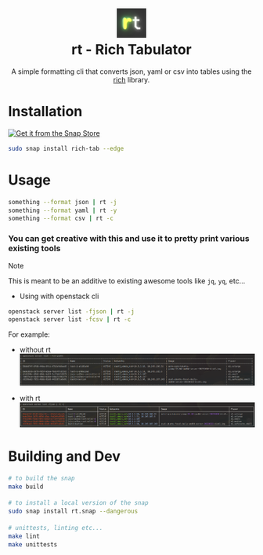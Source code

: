 <h1 align="center">
  <img src="./png/rt_logo.png" alt="rt" width="60px">
  <br />
  rt - Rich Tabulator
</h1>

<p align="center">A simple formatting cli that converts json, yaml or csv into tables using the <a href="https://github.com/Textualize/rich">rich</a> library.</p>


# Installation

[![Get it from the Snap Store](https://snapcraft.io/static/images/badges/en/snap-store-black.svg)](https://snapcraft.io/rich-tab)

```bash
sudo snap install rich-tab --edge
```

# Usage
```bash
something --format json | rt -j
something --format yaml | rt -y
something --format csv | rt -c
```

### You can get creative with this and use it to pretty print various existing tools

> [!NOTE]
> This is meant to be an additive to existing awesome tools like `jq`, `yq`, etc...

- Using with openstack cli
```bash
openstack server list -fjson | rt -j
openstack server list -fcsv | rt -c
```

For example:
- without rt
![without_rt](/png/without_rt.png)

- with rt
![with_rt](/png/with_rt.png)


# Building and Dev
```bash
# to build the snap
make build

# to install a local version of the snap
sudo snap install rt.snap --dangerous

# unittests, linting etc...
make lint
make unittests
```
